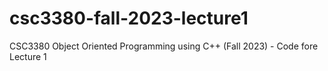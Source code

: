 # csc3380-fall-2023-lecture1
CSC3380 Object Oriented Programming using C++ (Fall 2023) - Code fore Lecture 1
